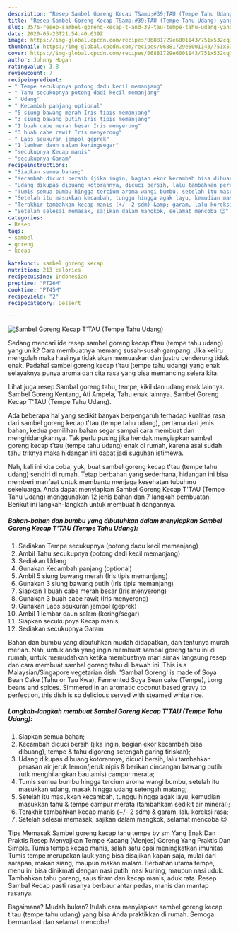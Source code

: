```yaml
---
description: "Resep Sambel Goreng Kecap T&amp;#39;TAU (Tempe Tahu Udang) yang Enak"
title: "Resep Sambel Goreng Kecap T&amp;#39;TAU (Tempe Tahu Udang) yang Enak"
slug: 3576-resep-sambel-goreng-kecap-t-and-39-tau-tempe-tahu-udang-yang-enak
date: 2020-05-23T21:54:40.639Z
image: https://img-global.cpcdn.com/recipes/06881729e6001143/751x532cq70/sambel-goreng-kecap-ttau-tempe-tahu-udang-foto-resep-utama.jpg
thumbnail: https://img-global.cpcdn.com/recipes/06881729e6001143/751x532cq70/sambel-goreng-kecap-ttau-tempe-tahu-udang-foto-resep-utama.jpg
cover: https://img-global.cpcdn.com/recipes/06881729e6001143/751x532cq70/sambel-goreng-kecap-ttau-tempe-tahu-udang-foto-resep-utama.jpg
author: Johnny Hogan
ratingvalue: 3.8
reviewcount: 7
recipeingredient:
- " Tempe secukupnya potong dadu kecil memanjang"
- " Tahu secukupnya potong dadi kecil memanjang"
- " Udang"
- " Kecambah panjang optional"
- "5 siung bawang merah Iris tipis memanjang"
- "3 siung bawang putih Iris tipis memanjang"
- "1 buah cabe merah besar Iris menyerong"
- "3 buah cabe rawit Iris menyerong"
- " Laos seukuran jempol geprek"
- "1 lembar daun salam keringsegar"
- "secukupnya Kecap manis"
- "secukupnya Garam"
recipeinstructions:
- "Siapkan semua bahan;"
- "Kecambah dicuci bersih (jika ingin, bagian ekor kecambah bisa dibuang), tempe &amp; tahu digoreng setengah garing tiriskan);"
- "Udang dikupas dibuang kotorannya, dicuci bersih, lalu tambahkan perasan air jeruk lemon/jeruk nipis &amp; berikan cincangan bawang putih (utk menghilangkan bau amis) campur merata;"
- "Tumis semua bumbu hingga tercium aroma wangi bumbu, setelah itu masukkan udang, masak hingga udang setengah matang;"
- "Setelah itu masukkan kecambah, tunggu hingga agak layu, kemudian masukkan tahu &amp; tempe campur merata (tambahkam sedikit air mineral);"
- "Terakhir tambahkan kecap manis (+/- 2 sdm) &amp; garam, lalu koreksi rasa;"
- "Setelah selesai memasak, sajikan dalam mangkok, selamat mencoba 😉"
categories:
- Resep
tags:
- sambel
- goreng
- kecap

katakunci: sambel goreng kecap 
nutrition: 213 calories
recipecuisine: Indonesian
preptime: "PT26M"
cooktime: "PT45M"
recipeyield: "2"
recipecategory: Dessert

---
```



![Sambel Goreng Kecap T&#39;TAU (Tempe Tahu Udang)](https://img-global.cpcdn.com/recipes/06881729e6001143/751x532cq70/sambel-goreng-kecap-ttau-tempe-tahu-udang-foto-resep-utama.jpg)

Sedang mencari ide resep sambel goreng kecap t&#39;tau (tempe tahu udang) yang unik? Cara membuatnya memang susah-susah gampang. Jika keliru mengolah maka hasilnya tidak akan memuaskan dan justru cenderung tidak enak. Padahal sambel goreng kecap t&#39;tau (tempe tahu udang) yang enak selayaknya punya aroma dan cita rasa yang bisa memancing selera kita.

Lihat juga resep Sambal goreng tahu, tempe, kikil dan udang enak lainnya. Sambel Goreng Kentang, Ati Ampela, Tahu enak lainnya. Sambel Goreng Kecap T&#39;TAU (Tempe Tahu Udang).

Ada beberapa hal yang sedikit banyak berpengaruh terhadap kualitas rasa dari sambel goreng kecap t&#39;tau (tempe tahu udang), pertama dari jenis bahan, kedua pemilihan bahan segar sampai cara membuat dan menghidangkannya. Tak perlu pusing jika hendak menyiapkan sambel goreng kecap t&#39;tau (tempe tahu udang) enak di rumah, karena asal sudah tahu triknya maka hidangan ini dapat jadi suguhan istimewa.


Nah, kali ini kita coba, yuk, buat sambel goreng kecap t&#39;tau (tempe tahu udang) sendiri di rumah. Tetap berbahan yang sederhana, hidangan ini bisa memberi manfaat untuk membantu menjaga kesehatan tubuhmu sekeluarga. Anda dapat menyiapkan Sambel Goreng Kecap T&#39;TAU (Tempe Tahu Udang) menggunakan 12 jenis bahan dan 7 langkah pembuatan. Berikut ini langkah-langkah untuk membuat hidangannya.

<!--inarticleads1-->

##### Bahan-bahan dan bumbu yang dibutuhkan dalam menyiapkan Sambel Goreng Kecap T&#39;TAU (Tempe Tahu Udang):

1. Sediakan  Tempe secukupnya (potong dadu kecil memanjang)
1. Ambil  Tahu secukupnya (potong dadi kecil memanjang)
1. Sediakan  Udang
1. Gunakan  Kecambah panjang (optional)
1. Ambil 5 siung bawang merah (Iris tipis memanjang)
1. Gunakan 3 siung bawang putih (Iris tipis memanjang)
1. Siapkan 1 buah cabe merah besar (Iris menyerong)
1. Gunakan 3 buah cabe rawit (Iris menyerong)
1. Gunakan  Laos seukuran jempol (geprek)
1. Ambil 1 lembar daun salam (kering/segar)
1. Siapkan secukupnya Kecap manis
1. Sediakan secukupnya Garam


Bahan dan bumbu yang dibutuhkan mudah didapatkan, dan tentunya murah meriah. Nah, untuk anda yang ingin membuat sambal goreng tahu ini di rumah, untuk memudahkan ketika membuatnya mari simak langsung resep dan cara membuat sambal goreng tahu di bawah ini. This is a Malaysian/Singapore vegetarian dish. &#39;Sambal Goreng&#39; is made of Soya Bean Cake (Tahu or Tau Kwa), Fermented Soya Bean cake (Tempe), Long beans and spices. Simmered in an aromatic coconut based gravy to perfection, this dish is so delicious served with steamed white rice. 

<!--inarticleads2-->

##### Langkah-langkah membuat Sambel Goreng Kecap T&#39;TAU (Tempe Tahu Udang):

1. Siapkan semua bahan;
1. Kecambah dicuci bersih (jika ingin, bagian ekor kecambah bisa dibuang), tempe &amp; tahu digoreng setengah garing tiriskan);
1. Udang dikupas dibuang kotorannya, dicuci bersih, lalu tambahkan perasan air jeruk lemon/jeruk nipis &amp; berikan cincangan bawang putih (utk menghilangkan bau amis) campur merata;
1. Tumis semua bumbu hingga tercium aroma wangi bumbu, setelah itu masukkan udang, masak hingga udang setengah matang;
1. Setelah itu masukkan kecambah, tunggu hingga agak layu, kemudian masukkan tahu &amp; tempe campur merata (tambahkam sedikit air mineral);
1. Terakhir tambahkan kecap manis (+/- 2 sdm) &amp; garam, lalu koreksi rasa;
1. Setelah selesai memasak, sajikan dalam mangkok, selamat mencoba 😉


Tips Memasak Sambel goreng kecap tahu tempe by sm Yang Enak Dan Praktis Resep Menyajikan Tempe Kacang (Menjes) Goreng Yang Praktis Dan Simple. Tumis tempe kecap manis, salah satu opsi meningkatkan imunitas Tumis tempe merupakan lauk yang bisa disajikan kapan saja, mulai dari sarapan, makan siang, maupun makan malam. Berbahan utama tempe, menu ini bisa dinikmati dengan nasi putih, nasi kuning, maupun nasi uduk. Tambahkan tahu goreng, saus tiram dan kecap manis, aduk rata. Resep Sambal Kecap pasti rasanya berbaur antar pedas, manis dan mantap rasanya. 

Bagaimana? Mudah bukan? Itulah cara menyiapkan sambel goreng kecap t&#39;tau (tempe tahu udang) yang bisa Anda praktikkan di rumah. Semoga bermanfaat dan selamat mencoba!
